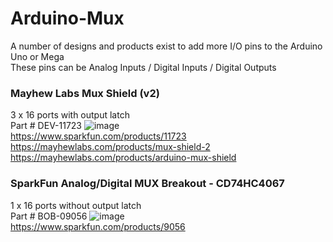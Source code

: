 # Arduino-Mux
A number of designs and products exist to add more I/O pins to the Arduino Uno or Mega  
These pins can be Analog Inputs / Digital Inputs / Digital Outputs  
### Mayhew Labs Mux Shield (v2)
3 x 16 ports with output latch  
Part # DEV-11723
![image](https://github.com/TheSaturdayThing/Arduino-Mux/assets/4332426/b6d04047-de50-4d4a-8d11-2cb0bf054f61)  
https://www.sparkfun.com/products/11723  
https://mayhewlabs.com/products/mux-shield-2  
https://mayhewlabs.com/products/arduino-mux-shield  

### SparkFun Analog/Digital MUX Breakout - CD74HC4067
1 x 16 ports without output latch  
Part # BOB-09056
![image](https://github.com/TheSaturdayThing/Arduino-Mux/assets/4332426/1a58601d-5340-4594-96c0-d34f57f3858f)  
https://www.sparkfun.com/products/9056
